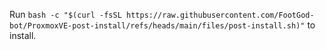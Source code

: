 Run ```bash -c "$(curl -fsSL https://raw.githubusercontent.com/FootGod-bot/ProxmoxVE-post-install/refs/heads/main/files/post-install.sh)"``` to install.
